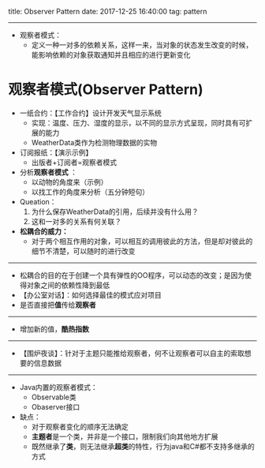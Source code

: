 title: Observer Pattern
date: 2017-12-25 16:40:00
tag: pattern

---

* 观察者模式：
	* 定义一种一对多的依赖关系，这样一来，当对象的状态发生改变的时候，能影响依赖的对象获取通知并且相应的进行更新变化

<!--more-->

# 观察者模式(Observer Pattern) #

* 一纸合约：【工作合约】设计开发天气显示系统
	* 实现：温度、压力、湿度的显示，以不同的显示方式呈现，同时具有可扩展的能力
	* WeatherData类作为检测物理数据的实物
* 订阅报纸：【演示示例】
	* 出版者+订阅者=观察者模式
* 分析**观察者模式**	：
	* 以动物的角度来（示例）
	* 以找工作的角度来分析（五分钟短句）
* Queation：
	1. 为什么保存WeatherData的引用，后续并没有什么用？
	2. 这和一对多的关系有何关联？
* **松耦合的威力：**
	* 对于两个相互作用的对象，可以相互的调用彼此的方法，但是却对彼此的细节不清楚，可以随时的进行改变

---

* 松耦合的目的在于创建一个具有弹性的OO程序，可以动态的改变；是因为使得对象之间的依赖性降到最低
* 【办公室对话】：如何选择最佳的模式应对项目
* 是否直接把**值**传给**观察者**

---

* 增加新的值，**酷热指数**

---
* 【围炉夜谈】：针对于主题只能推给观察者，何不让观察者可以自主的索取想要的信息数据

---

* Java内置的观察者模式：
	* Observable类
	* Obaserver接口
* 缺点：
	* 对于观察者变化的顺序无法确定
	* **主题者**是一个类，并非是一个接口，限制我们向其他地方扩展
	* 既然继承了**类**，则无法继承**超类**的特性，行为java和C#都不支持多继承的方式